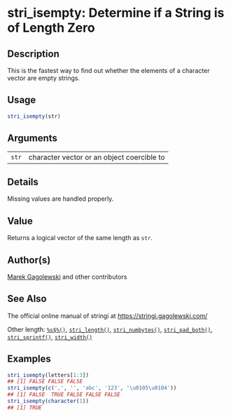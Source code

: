 # stri\_isempty: Determine if a String is of Length Zero

## Description

This is the fastest way to find out whether the elements of a character vector are empty strings.

## Usage

```r
stri_isempty(str)
```

## Arguments

|       |                                            |
|-------|--------------------------------------------|
| `str` | character vector or an object coercible to |

## Details

Missing values are handled properly.

## Value

Returns a logical vector of the same length as `str`.

## Author(s)

[Marek Gagolewski](https://www.gagolewski.com/) and other contributors

## See Also

The official online manual of <span class="pkg">stringi</span> at <https://stringi.gagolewski.com/>

Other length: [`%s$%()`](+25s+24+25.md), [`stri_length()`](stri_length.md), [`stri_numbytes()`](stri_numbytes.md), [`stri_pad_both()`](stri_pad.md), [`stri_sprintf()`](stri_sprintf.md), [`stri_width()`](stri_width.md)

## Examples




```r
stri_isempty(letters[1:3])
## [1] FALSE FALSE FALSE
stri_isempty(c(',', '', 'abc', '123', '\u0105\u0104'))
## [1] FALSE  TRUE FALSE FALSE FALSE
stri_isempty(character(1))
## [1] TRUE
```
